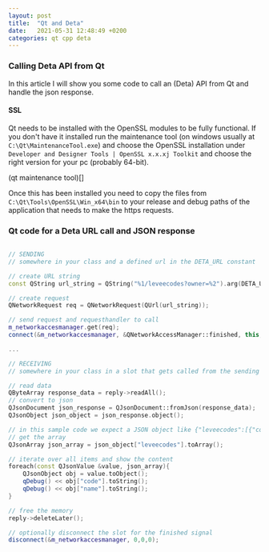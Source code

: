 ```yaml
---
layout: post
title:  "Qt and Deta"
date:   2021-05-31 12:48:49 +0200
categories: qt cpp deta
---
```


### Calling Deta API from Qt

In this article I will show you some code to call an (Deta) API from Qt and handle the json response. 

#### SSL

Qt needs to be installed with the OpenSSL modules to be fully functional. If you don't have it installed run the maintenance tool (on windows usually at ```C:\Qt\MaintenanceTool.exe```) and choose the OpenSSL installation under ```Developer and Designer Tools | OpenSSL x.x.xj Toolkit``` and choose the right version for your pc (probably 64-bit). 

(qt maintenance tool)[]


Once this has been installed you need to copy the files from ```C:\Qt\Tools\OpenSSL\Win_x64\bin``` to your release and debug paths of the application that needs to make the https requests.

### Qt code for a Deta URL call and JSON response

```cpp

// SENDING
// somewhere in your class and a defined url in the DETA_URL constant

// create URL string
const QString url_string = QString("%1/leveecodes?owner=%2").arg(DETA_URL, owner)

// create request
QNetworkRequest req = QNetworkRequest(QUrl(url_string));

// send request and requesthandler to call
m_networkaccesmanager.get(req);
connect(&m_networkaccesmanager, &QNetworkAccessManager::finished, this, &DetaConnection::onLeveeCodesResult);

...

// RECEIVING
// somewhere in your class in a slot that gets called from the sending part

// read data
QByteArray response_data = reply->readAll();
// convert to json
QJsonDocument json_response = QJsonDocument::fromJson(response_data);
QJsonObject json_object = json_response.object();

// in this sample code we expect a JSON object like {"leveecodes":[{"code":"A123","name":"Some Levee Name"}, ...]}
// get the array
QJsonArray json_array = json_object["leveecodes"].toArray();

// iterate over all items and show the content
foreach(const QJsonValue &value, json_array){
    QJsonObject obj = value.toObject();
    qDebug() << obj["code"].toString();
    qDebug() << obj["name"].toString();
}

// free the memory
reply->deleteLater();

// optionally disconnect the slot for the finished signal
disconnect(&m_networkaccesmanager, 0,0,0);
```


